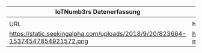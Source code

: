 |IoTNumb3rs Datenerfassung|||||||||||
| ---- | ---- | ---- | ---- | ---- | ---- | ---- | ---- | ---- | ---- | ---- |
||||||||||||
|URL|home_url|filename|device_class|device_count|market_class|market_volume|prognosis_year|publication_year|authorship_class|Dropbox folder|
|https://static.seekingalpha.com/uploads/2018/9/20/823664-15374547854921572.png|https://seekingalpha.com/article/4207584-micron-rare-pure-play-internet-things|file38_823664-15374547854921572.png||||||||Pattoho/20181122-1800|
